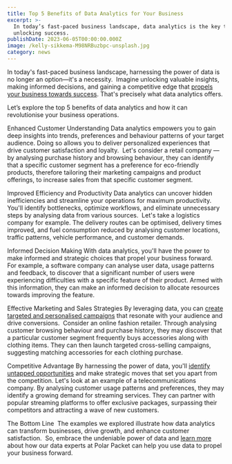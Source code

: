 ```yaml
---
title: Top 5 Benefits of Data Analytics for Your Business
excerpt: >-
  In today’s fast-paced business landscape, data analytics is the key to
  unlocking success.
publishDate: 2023-06-05T00:00:00.000Z
image: /kelly-sikkema-M98NRBuzbpc-unsplash.jpg
category: news
---
```


In today's fast-paced business landscape, harnessing the power of data is no longer an option—it's a necessity. 
Imagine unlocking valuable insights, making informed decisions, and gaining a competitive edge that [propels your business towards success](https://polarpacket.com/blog/5-ways-to-improve-data-literacy-in-your-company/). That's precisely what data analytics offers. 

Let’s explore the top 5 benefits of data analytics and how it can revolutionise your business operations. 

Enhanced Customer Understanding
Data analytics empowers you to gain deep insights into trends, preferences and behaviour patterns of your target audience. Doing so allows you to deliver personalized experiences that drive customer satisfaction and loyalty. 
Let's consider a retail company — by analysing purchase history and browsing behaviour, they can identify that a specific customer segment has a preference for eco-friendly products, therefore tailoring their marketing campaigns and product offerings, to increase sales from that specific customer segment.

Improved Efficiency and Productivity
Data analytics can uncover hidden inefficiencies and streamline your operations for maximum productivity. You'll identify bottlenecks, optimize workflows, and eliminate unnecessary steps by analysing data from various sources. 
Let's take a logistics company for example. The delivery routes can be optimised, delivery times improved, and fuel consumption reduced by analysing customer locations, traffic patterns, vehicle performance, and customer demands. 

Informed Decision Making
With data analytics, you'll have the power to make informed and strategic choices that propel your business forward. 
For example, a software company can analyse user data, usage patterns and feedback, to discover that a significant number of users were experiencing difficulties with a specific feature of their product. Armed with this information, they can make an informed decision to allocate resources towards improving the feature.

Effective Marketing and Sales Strategies
By leveraging data, you can [create targeted and personalised campaigns](https://polarpacket.com/blog/4-powerful-applications-of-data-analytics-in-e-commerce/) that resonate with your audience and drive conversions. 
Consider an online fashion retailer. Through analysing customer browsing behaviour and purchase history, they may discover that a particular customer segment frequently buys accessories along with clothing items. They can then launch targeted cross-selling campaigns, suggesting matching accessories for each clothing purchase. 

Competitive Advantage
By harnessing the power of data, you'll [identify untapped opportunities](https://polarpacket.com/blog/how-is-data-analytics-applied-in-business/) and make strategic moves that set you apart from the competition.
Let's look at an example of a telecommunications company. By analysing customer usage patterns and preferences, they may identify a growing demand for streaming services. They can partner with popular streaming platforms to offer exclusive packages, surpassing their competitors and attracting a wave of new customers. 

The Bottom Line 
The examples we explored illustrate how data analytics can transform businesses, drive growth, and enhance customer satisfaction. 
So, embrace the undeniable power of data and [learn more](https://polarpacket.com/) about how our data experts at Polar Packet can help you use data to propel your business forward. 
